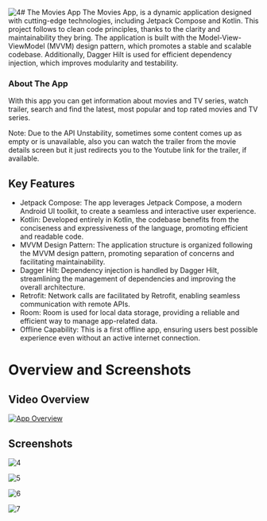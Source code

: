 ![4](https://github.com/vdroid1331/movie-app/assets/65962958/cc38cd40-b80d-44d9-8bfa-482af2f2860c)# The Movies App
The Movies App, is a dynamic application designed with cutting-edge technologies, including Jetpack Compose and Kotlin. This project follows to clean code principles, thanks to the clarity and maintainability they bring. The application is built with the Model-View-ViewModel (MVVM) design pattern, which promotes a stable and scalable codebase. Additionally, Dagger Hilt is used for efficient dependency injection, which improves modularity and testability.

### About The App
With this app you can get information about movies and TV series, watch trailer, search and find the latest, most popular and top rated movies and TV series.

Note: Due to the API Unstability, sometimes some content comes up as empty or is unavailable, also you can watch the trailer from the movie details screen but it just redirects you to the Youtube link for the trailer, if available.

## Key Features
- Jetpack Compose: The app leverages Jetpack Compose, a modern Android UI toolkit, to create a seamless and interactive user experience.
- Kotlin: Developed entirely in Kotlin, the codebase benefits from the conciseness and expressiveness of the language, promoting efficient and readable code.
- MVVM Design Pattern: The application structure is organized following the MVVM design pattern, promoting separation of concerns and facilitating maintainability.
- Dagger Hilt: Dependency injection is handled by Dagger Hilt, streamlining the management of dependencies and improving the overall architecture.
- Retrofit: Network calls are facilitated by Retrofit, enabling seamless communication with remote APIs.
- Room: Room is used for local data storage, providing a reliable and efficient way to manage app-related data.
- Offline Capability: This is a first offline app, ensuring users best possible experience even without an active internet connection.

# Overview and Screenshots

## Video Overview

[![App Overview](https://img.youtube.com/vi/JnPi6Y4IkZ8/0.jpg)](https://www.youtube.com/watch?v=JnPi6Y4IkZ8)


## Screenshots


![4](https://github.com/vdroid1331/movie-app/assets/65962958/8d16b802-1b79-4a09-ae93-6cc52b9ea882)

![5](https://github.com/vdroid1331/movie-app/assets/65962958/cb46d09f-aa21-43f7-8569-8b8bedee1d7f)

![6](https://github.com/vdroid1331/movie-app/assets/65962958/66ac4557-73bc-47df-b144-c410be29f7db)

![7](https://github.com/vdroid1331/movie-app/assets/65962958/c2ec24f3-899e-446b-b609-e771717d352b)



